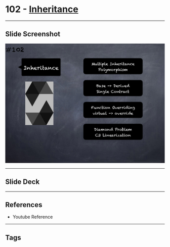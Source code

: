 # 102 - [Inheritance](Inheritance.md)


___
## Slide Screenshot
![102.png](../images/solidity201/102.png)
___
## Slide Deck

___
## References
- Youtube Reference
___
## Tags